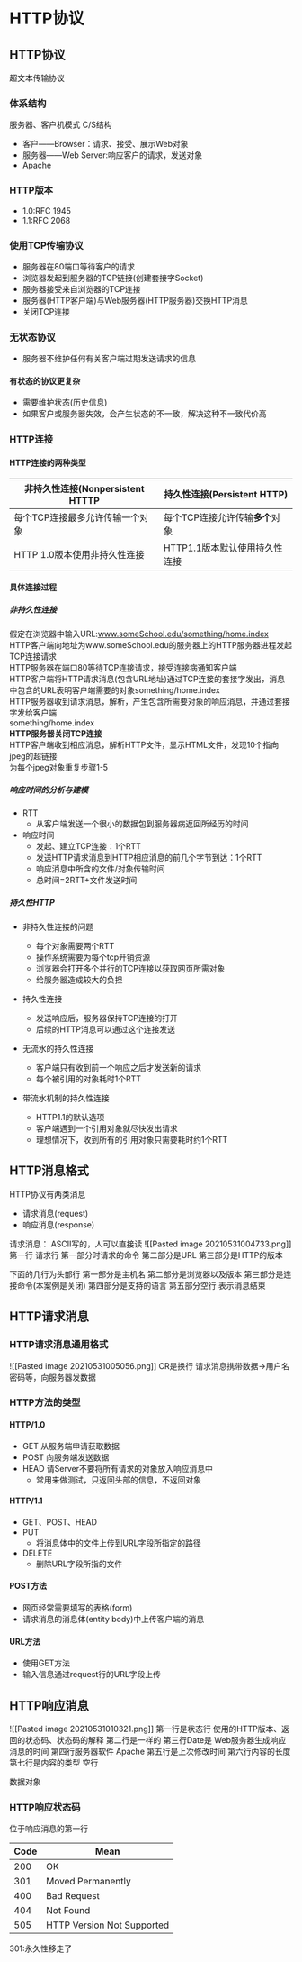 # HTTP协议
## HTTP协议
超文本传输协议
### 体系结构

服务器、客户机模式 C/S结构
+ 客户——Browser：请求、接受、展示Web对象
+ 服务器——Web Server:响应客户的请求，发送对象
+ Apache

### HTTP版本
+ 1.0:RFC 1945
+ 1.1:RFC 2068

### 使用TCP传输协议
+ 服务器在80端口等待客户的请求
+ 浏览器发起到服务器的TCP链接(创建套接字Socket)
+ 服务器接受来自浏览器的TCP连接
+ 服务器(HTTP客户端)与Web服务器(HTTP服务器)交换HTTP消息
+ 关闭TCP连接

### 无状态协议
+ 服务器不维护任何有关客户端过期发送请求的信息

#### 有状态的协议更复杂
+ 需要维护状态(历史信息)
+ 如果客户或服务器失效，会产生状态的不一致，解决这种不一致代价高


### HTTP连接
#### HTTP连接的两种类型

| 非持久性连接(Nonpersistent HTTTP | 持久性连接(Persistent HTTP)     |
| -------------------------------- | ------------------------------- |
| 每个TCP连接最多允许传输一个对象  | 每个TCP连接允许传输**多个**对象 |
| HTTP 1.0版本使用非持久性连接     | HTTP1.1版本默认使用持久性连接   |

#### 具体连接过程
##### 非持久性连接
假定在浏览器中输入URL:www.someSchool.edu/something/home.index  
HTTP客户端向地址为www.someSchool.edu的服务器上的HTTP服务器进程发起TCP连接请求  
HTTP服务器在端口80等待TCP连接请求，接受连接病通知客户端  
HTTP客户端将HTTP请求消息(包含URL地址)通过TCP连接的套接字发出，消息中包含的URL表明客户端需要的对象something/home.index  
HTTP服务器收到请求消息，解析，产生包含所需要对象的响应消息，并通过套接字发给客户端  
something/home.index  
**HTTP服务器关闭TCP连接**  
HTTP客户端收到相应消息，解析HTTP文件，显示HTML文件，发现10个指向jpeg的超链接  
为每个jpeg对象重复步骤1-5  

##### 响应时间的分析与建模
+ RTT
	+ 从客户端发送一个很小的数据包到服务器病返回所经历的时间
+ 响应时间
	+ 发起、建立TCP连接：1个RTT
	+ 发送HTTP请求消息到HTTP相应消息的前几个字节到达：1个RTT
	+ 响应消息中所含的文件/对象传输时间
	+ 总时间=2RTT+文件发送时间

##### 持久性HTTP
+ 非持久性连接的问题
	+ 每个对象需要两个RTT
	+ 操作系统需要为每个tcp开销资源
	+ 浏览器会打开多个并行的TCP连接以获取网页所需对象
	+ 给服务器造成较大的负担

+ 持久性连接
	+ 发送响应后，服务器保持TCP连接的打开
	+ 后续的HTTP消息可以通过这个连接发送

+ 无流水的持久性连接
	+ 客户端只有收到前一个响应之后才发送新的请求
	+ 每个被引用的对象耗时1个RTT

+ 带流水机制的持久性连接
	+ HTTP1.1的默认选项
	+ 客户端遇到一个引用对象就尽快发出请求
	+ 理想情况下，收到所有的引用对象只需要耗时约1个RTT
## HTTP消息格式
HTTP协议有两类消息
+ 请求消息(request)
+ 响应消息(response)

请求消息：
ASCII写的，人可以直接读
![[Pasted image 20210531004733.png]]
第一行 请求行
第一部分时请求的命令
第二部分是URL
第三部分是HTTP的版本

下面的几行为头部行
第一部分是主机名
第二部分是浏览器以及版本
第三部分是连接命令(本案例是关闭)
第四部分是支持的语言
第五部分空行 表示消息结束

## HTTP请求消息
### HTTP请求消息通用格式
![[Pasted image 20210531005056.png]]
CR是换行
请求消息携带数据->用户名密码等，向服务器发数据


### HTTP方法的类型
#### HTTP/1.0
+ GET 	从服务端申请获取数据
+ POST	向服务端发送数据
+ HEAD	请Server不要将所有请求的对象放入响应消息中
	+ 常用来做测试，只返回头部的信息，不返回对象

#### HTTP/1.1
+ GET、POST、HEAD
+ PUT
	+ 将消息体中的文件上传到URL字段所指定的路径
+ DELETE
	+ 删除URL字段所指的文件

#### POST方法
+ 网页经常需要填写的表格(form)
+ 请求消息的消息体(entity body)中上传客户端的消息

#### URL方法
+ 使用GET方法
+ 输入信息通过request行的URL字段上传


## HTTP响应消息
![[Pasted image 20210531010321.png]]
第一行是状态行 使用的HTTP版本、返回的状态码、状态码的解释
第二行是一样的
第三行Date是 Web服务器生成响应消息的时间
第四行服务器软件 Apache
第五行是上次修改时间
第六行内容的长度
第七行是内容的类型
空行

数据对象

### HTTP响应状态码
位于响应消息的第一行

| Code | Mean                       |
| ---- | -------------------------- |
| 200  | OK                         |
| 301  | Moved Permanently          |
| 400  | Bad Request                |
| 404  | Not Found                  |
| 505  | HTTP Version Not Supported |

301:永久性移走了



